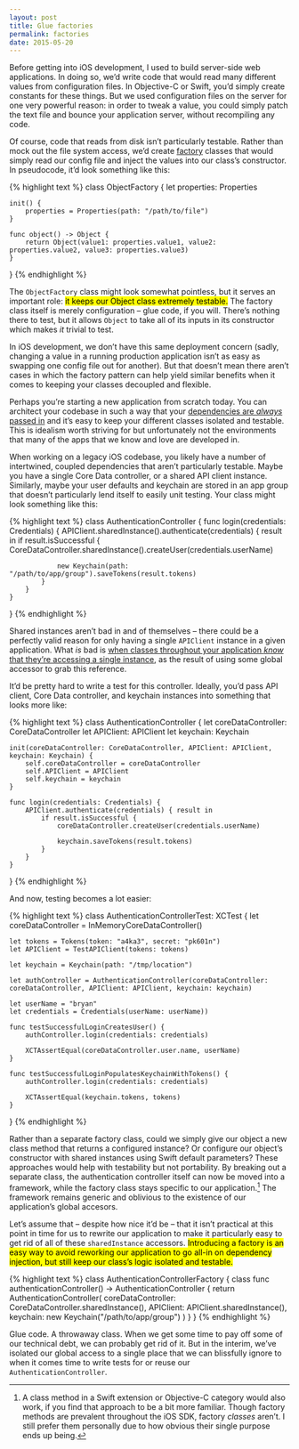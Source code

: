```yaml
---
layout: post
title: Glue factories
permalink: factories
date: 2015-05-20
---
```


Before getting into iOS development, I used to build server-side web applications. In doing so, we’d write code that would read many different values from configuration files. In Objective-C or Swift, you’d simply create constants for these things. But we used configuration files on the server for one very powerful reason: in order to tweak a value, you could simply patch the text file and bounce your application server, without recompiling any code.

Of course, code that reads from disk isn’t particularly testable. Rather than mock out the file system access, we’d create [factory](http://en.wikipedia.org/wiki/Factory_(object-oriented_programming)) classes that would simply read our config file and inject the values into our class’s constructor. In pseudocode, it’d look something like this:

{% highlight text %}
class ObjectFactory {
    let properties: Properties
    
    init() {
        properties = Properties(path: "/path/to/file")
    }
    
    func object() -> Object {
        return Object(value1: properties.value1, value2: properties.value2, value3: properties.value3)
    }
}
{% endhighlight %}

The `ObjectFactory` class might look somewhat pointless, but it serves an important role: <mark>it keeps our Object class extremely testable.</mark> The factory class itself is merely configuration – glue code, if you will. There’s nothing there to test, but it allows `Object` to take all of its inputs in its constructor which makes _it_ trivial to test.

In iOS development, we don’t have this same deployment concern (sadly, changing a value in a running production application isn’t as easy as swapping one config file out for another). But that doesn’t mean there aren’t cases in which the factory pattern can help yield similar benefits when it comes to keeping your classes decoupled and flexible.

Perhaps you’re starting a new application from scratch today. You can architect your codebase in such a way that your [dependencies are *always* passed in](http://irace.me/di) and it’s easy to keep your different classes isolated and testable. This is idealism worth striving for but unfortunately not the environments that many of the apps that we know and love are developed in.

When working on a legacy iOS codebase, you likely have a number of intertwined, coupled dependencies that aren’t particularly testable. Maybe you have a single Core Data controller, or a shared API client instance. Similarly, maybe your user defaults and keychain are stored in an app group that doesn’t particularly lend itself to easily unit testing. Your class might look something like this:

{% highlight text %}
class AuthenticationController {
    func login(credentials: Credentials) {
        APIClient.sharedInstance().authenticate(credentials) { result in
            if result.isSuccessful {
                CoreDataController.sharedInstance().createUser(credentials.userName)

                new Keychain(path: "/path/to/app/group").saveTokens(result.tokens)
            }
        }
    }
}
{% endhighlight %}

Shared instances aren’t bad in and of themselves – there could be a perfectly valid reason for only having a single `APIClient` instance in a given application. What *is* bad is [when classes throughout your application *know* that they’re accessing a single instance](http://blog.segiddins.me/2014/10/05/why-i-never-write-singletons/), as the result of using some global accessor to grab this reference.

It’d be pretty hard to write a test for this controller. Ideally, you’d pass API client, Core Data controller, and keychain instances into something that looks more like:

{% highlight text %}
class AuthenticationController {
    let coreDataController: CoreDataController
    let APIClient: APIClient
    let keychain: Keychain

    init(coreDataController: CoreDataController, APIClient: APIClient, keychain: Keychain) {
        self.coreDataController = coreDataController
        self.APIClient = APIClient
        self.keychain = keychain
    }

    func login(credentials: Credentials) {
        APIClient.authenticate(credentials) { result in
            if result.isSuccessful {
                coreDataController.createUser(credentials.userName)

                keychain.saveTokens(result.tokens)
            }
        }
    }
}
{% endhighlight %}

And now, testing becomes a lot easier:

{% highlight text %}
class AuthenticationControllerTest: XCTest {
    let coreDataController = InMemoryCoreDataController()

    let tokens = Tokens(token: "a4ka3", secret: "pk601n")
    let APIClient = TestAPIClient(tokens: tokens)

    let keychain = Keychain(path: "/tmp/location")

    let authController = AuthenticationController(coreDataController: coreDataController, APIClient: APIClient, keychain: keychain)

    let userName = "bryan"
    let credentials = Credentials(userName: userName))

    func testSuccessfulLoginCreatesUser() {
        authController.login(credentials: credentials)

        XCTAssertEqual(coreDataController.user.name, userName)
    }

    func testSuccessfulLoginPopulatesKeychainWithTokens() {
        authController.login(credentials: credentials)

        XCTAssertEqual(keychain.tokens, tokens)
    }
}
{% endhighlight %}

Rather than a separate factory class, could we simply give our object a new class method that returns a configured instance? Or configure our object’s constructor with shared instances using Swift default parameters? These approaches would help with testability but not portability. By breaking out a separate class, the authentication controller itself can now be moved into a framework, while the factory class stays specific to our application.[^1] The framework remains generic and oblivious to the existence of our application’s global accesors.

Let’s assume that – despite how nice it’d be – that it isn’t practical at this point in time for us to rewrite our application to make it particularly easy to get rid of all of these `sharedInstance` accessors. <mark>Introducing a factory is an easy way to avoid reworking our application to go all-in on dependency injection, but still keep our class’s logic isolated and testable.</mark>

{% highlight text %}
class AuthenticationControllerFactory {
    class func authenticationController() -> AuthenticationController {
        return AuthenticationController(
            coreDataController: CoreDataController.sharedInstance(),
            APIClient: APIClient.sharedInstance(),
            keychain: new Keychain("/path/to/app/group")
        )
    }
}
{% endhighlight %}

Glue code. A throwaway class. When we get some time to pay off some of our technical debt, we can probably get rid of it. But in the interim, we’ve isolated our global access to a single place that we can blissfully ignore to when it comes time to write tests for or reuse our `AuthenticationController`.

[^1]: A class method in a Swift extension or Objective-C category would also work, if you find that approach to be a bit more familiar. Though factory methods are prevalent throughout the iOS SDK, factory *classes* aren’t. I still prefer them personally due to how obvious their single purpose ends up being.
